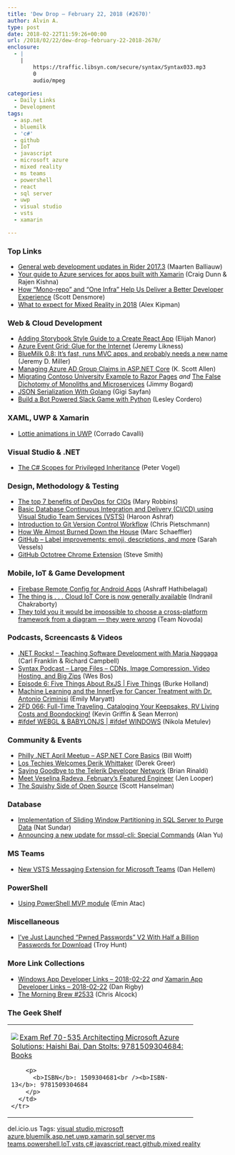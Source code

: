 ```yaml
---
title: 'Dew Drop – February 22, 2018 (#2670)'
author: Alvin A.
type: post
date: 2018-02-22T11:59:26+00:00
url: /2018/02/22/dew-drop-february-22-2018-2670/
enclosure:
  - |
    |
        https://traffic.libsyn.com/secure/syntax/Syntax033.mp3
        0
        audio/mpeg
        
categories:
  - Daily Links
  - Development
tags:
  - asp.net
  - bluemilk
  - 'c#'
  - github
  - IoT
  - javascript
  - microsoft azure
  - mixed reality
  - ms teams
  - powershell
  - react
  - sql server
  - uwp
  - visual studio
  - vsts
  - xamarin

---
```

### <a name="top"></a>Top Links

  * <a href="https://blog.jetbrains.com/dotnet/2018/02/21/general-web-development-updates-rider-2017-3/" target="_blank">General web development updates in Rider 2017.3</a> (Maarten Balliauw)
  * <a href="https://blogs.msdn.microsoft.com/visualstudio/2018/02/21/your-guide-to-azure-services-for-apps-built-with-xamarin/" target="_blank">Your guide to Azure services for apps built with Xamarin</a> (Craig Dunn & Rajen Kishna)
  * <a href="https://blogs.msdn.microsoft.com/vsappcenter/how-mono-repo-and-one-infra-help-us-deliver-a-better-developer-experience/" target="_blank">How “Mono-repo” and “One Infra” Help Us Deliver a Better Developer Experience</a> (Scott Densmore)
  * <a href="https://www.linkedin.com/pulse/what-expect-mixed-reality-2018-alex-kipman/" target="_blank">What to expect for Mixed Reality in 2018</a> (Alex Kipman)



### <a name="web"></a>Web & Cloud Development

  * <a href="http://elijahmanor.com/cra-storybook/" target="_blank">Adding Storybook Style Guide to a Create React App</a> (Elijah Manor)
  * <a href="https://blog.jeremylikness.com/azure-event-grid-glue-for-the-internet-e770d94cc29?source=rss----f5c09f3c73f4---4" target="_blank">Azure Event Grid: Glue for the Internet</a> (Jeremy Likness)
  * <a href="https://jeremydmiller.com/2018/02/21/bluemilk-0-8-its-fast-runs-mvc-apps-and-probably-needs-a-new-name/" target="_blank">BlueMilk 0.8: It’s fast, runs MVC apps, and probably needs a new name</a> (Jeremy D. Miller)
  * <a href="http://odetocode.com/blogs/scott/archive/2018/02/21/managing-azure-ad-group-claims-in-asp-net-core.aspx" target="_blank">Managing Azure AD Group Claims in ASP.NET Core</a> (K. Scott Allen)
  * <a href="http://feedproxy.google.com/~r/LosTechies/~3/j-mwNbTDThA/" target="_blank">Migrating Contoso University Example to Razor Pages</a> _and_ <a href="http://feedproxy.google.com/~r/LosTechies/~3/BayP5yixnhI/" target="_blank">The False Dichotomy of Monoliths and Microservices</a> (Jimmy Bogard)
  * <a href="https://code.tutsplus.com/tutorials/json-serialization-with-golang--cms-30209" target="_blank">JSON Serialization With Golang</a> (Gigi Sayfan)
  * <a href="https://twilioinc.wpengine.com/2018/02/build-python-slack-bot.html" target="_blank">Build a Bot Powered Slack Game with Python</a> (Lesley Cordero)



### <a name="silverlight"></a>XAML, UWP & Xamarin

  * <a href="http://codeworks.it/blog/?p=573" target="_blank">Lottie animations in UWP</a> (Corrado Cavalli)



### <a name="dotnet"></a>Visual Studio & .NET

  * <a href="https://visualstudiomagazine.com/blogs/tool-tracker/2018/02/csharp-scopes-for-privileged-inheritance.aspx" target="_blank">The C# Scopes for Privileged Inheritance</a> (Peter Vogel)



### <a name="design"></a>Design, Methodology & Testing

  * <a href="https://www.red-gate.com/blog/database-devops/top-7-benefits-of-devops-cios" target="_blank">The top 7 benefits of DevOps for CIOs</a> (Mary Robbins)
  * <a href="http://feedproxy.google.com/~r/MSSQLTips-LatestSqlServerTips/~3/67Hwl_qdJ58/tip.asp" target="_blank">Basic Database Continuous Integration and Delivery (CI/CD) using Visual Studio Team Services (VSTS)</a> (Haroon Ashraf)
  * <a href="https://buildazure.com/2018/02/21/introduction-to-git-version-control-workflow/" target="_blank">Introduction to Git Version Control Workflow</a> (Chris Pietschmann)
  * <a href="https://www.7pace.com/blog/we-failed" target="_blank">How We Almost Burned Down the House</a> (Marc Schaeffler)
  * <a href="https://github.com/blog/2505-label-improvements-emoji-descriptions-and-more" target="_blank">GitHub &#8211; Label improvements: emoji, descriptions, and more</a> (Sarah Vessels)
  * <a href="https://ardalis.com/github-octotree-chrome-extension" target="_blank">GitHub Octotree Chrome Extension</a> (Steve Smith)



### <a name="mobile"></a>Mobile, IoT & Game Development

  * <a href="https://code.tutsplus.com/tutorials/firebase-remote-config-for-android-apps--cms-30557" target="_blank">Firebase Remote Config for Android Apps</a> (Ashraff Hathibelagal)
  * <a href="http://feedproxy.google.com/~r/ClPlBl/~3/jdb-yCw4jMg/the-thing-is-Cloud-IoT-Core-is-now-generally-available.html" target="_blank">The thing is . . . Cloud IoT Core is now generally available</a> (Indranil Chakraborty)
  * <a href="https://www.novoda.com/blog/they-told-you-it-would-be-impossible-to-choose-a-cross-platform-framework-from-a-diagram-they-were-wrong/" target="_blank">They told you it would be impossible to choose a cross-platform framework from a diagram — they were wrong</a> (Team Novoda)



### <a name="podcasts"></a>Podcasts, Screencasts & Videos

  * <a href="http://www.dotnetrocks.com/default.aspx?ShowNum=1522" target="_blank">.NET Rocks! &#8211; Teaching Software Development with Maria Naggaga</a> (Carl Franklin & Richard Campbell)
  * <a href="https://traffic.libsyn.com/secure/syntax/Syntax033.mp3" target="_blank">Syntax Podcast &#8211; Large Files &#8211; CDNs, Image Compression, Video Hosting, and Big Zips</a> (Wes Bos)
  * <a href="https://channel9.msdn.com/Shows/5-Things/Episode-6-Five-Things-About-RxJS?WT.mc_id=DX_MVP4025064" target="_blank">Episode 6: Five Things About RxJS | Five Things</a> (Burke Holland)
  * <a href="https://www.microsoft.com/en-us/research/blog/machine-learning-and-the-innereye-for-cancer-treatment-with-dr-antonio-criminisi/" target="_blank">Machine Learning and the InnerEye for Cancer Treatment with Dr. Antonio Criminisi</a> (Emily Maryatt)
  * <a href="https://2frugaldudes.com/2fd-066-full-time-traveling-cataloging-your-keepsakes-rv-living-costs-and-boondocking/" target="_blank">2FD 066: Full-Time Traveling, Cataloging Your Keepsakes, RV Living Costs and Boondocking!</a> (Kevin Griffin & Sean Merron)
  * <a href="https://channel9.msdn.com/Shows/ifdefWINDOWS/ifdef-WEBGL--BABYLONJS?WT.mc_id=DX_MVP4025064" target="_blank">#ifdef WEBGL & BABYLONJS | #ifdef WINDOWS</a> (Nikola Metulev)



### <a name="events"></a>Community & Events

  * <a href="https://www.meetup.com/Philly-NET/events/248039822/" target="_blank">Philly .NET April Meetup &#8211; ASP.NET Core Basics</a> (Bill Wolff)
  * <a href="http://feedproxy.google.com/~r/LosTechies/~3/sLLPT7yRsZ4/" target="_blank">Los Techies Welcomes Derik Whittaker</a> (Derek Greer)
  * <a href="https://developer.telerik.com/announcements/saying-goodbye-to-the-telerik-developer-network/" target="_blank">Saying Goodbye to the Telerik Developer Network</a> (Brian Rinaldi)
  * <a href="https://www.nativescript.org/blog/meet-veselina-radeva-februarys-featured-engineer" target="_blank">Meet Veselina Radeva, February&#8217;s Featured Engineer</a> (Jen Looper)
  * <a href="http://feeds.hanselman.com/~/527860891/0/scotthanselman~The-Squishy-Side-of-Open-Source.aspx" target="_blank">The Squishy Side of Open Source</a> (Scott Hanselman)



### <a name="sql"></a>Database

  * <a href="http://feedproxy.google.com/~r/MSSQLTips-LatestSqlServerTips/~3/COYnlwropD0/tip.asp" target="_blank">Implementation of Sliding Window Partitioning in SQL Server to Purge Data</a> (Nat Sundar)
  * <a href="https://blogs.technet.microsoft.com/dataplatforminsider/2018/02/21/announcing-a-new-update-for-mssql-cli-special-commands/" target="_blank">Announcing a new update for mssql-cli: Special Commands</a> (Alan Yu)



### MS Teams<a name="sp"></a>

  * <a href="https://blogs.msdn.microsoft.com/devops/2018/02/21/new-vsts-messaging-extension-for-microsoft-teams/" target="_blank">New VSTS Messaging Extension for Microsoft Teams</a> (Dan Hellem)



### <a name="ps"></a>PowerShell

  * <a href="https://p0w3rsh3ll.wordpress.com/2018/02/21/using-powershell-mvp-module/" target="_blank">Using PowerShell MVP module</a> (Emin Atac)



### <a name="misc"></a>Miscellaneous

  * <a href="http://feedproxy.google.com/~r/TroyHunt/~3/CT5s0SXTUIE/" target="_blank">I&#8217;ve Just Launched &#8220;Pwned Passwords&#8221; V2 With Half a Billion Passwords for Download</a> (Troy Hunt)



### <a name="links"></a>More Link Collections

  * <a href="https://www.windowsappdev.com/2018/02/windows-app-developer-links-2018-02-22/" target="_blank">Windows App Developer Links &#8211; 2018-02-22</a> _and_ <a href="https://www.allaboutxamarin.com/2018/02/xamarin-app-developer-links-2018-02-22/" target="_blank">Xamarin App Developer Links &#8211; 2018-02-22</a> (Dan Rigby)
  * <a href="http://feedproxy.google.com/~r/ReflectivePerspective/~3/pKIukpfzxSc/" target="_blank">The Morning Brew #2533</a> (Chris Alcock)



### <a name="shelf"></a>The Geek Shelf

<div class="wlWriterEditableSmartContent" id="scid:7dc1bd33-94bd-46fd-a20b-0131235bcd47:475579ff-dce1-4f29-88f3-be5fe9d5cc57" style="margin: 0px; padding: 0px; float: none; display: inline;">
  <table cellspacing="0" cellpadding="2" width="400" border="0" unselectable="on">
    <tr>
      <td valign="top" width="400">
        <p>
          <a title="Exam Ref 70-535 Architecting Microsoft Azure Solutions: Haishi Bai, Dan Stolts: 9781509304684: Books" href="http://www.amazon.com/exec/obidos/ASIN/1509304681/amavin-20"><img data-recalc-dims="1" decoding="async" src="https://i0.wp.com/images-na.ssl-images-amazon.com/images/I/51FdjqYAY4L._AC_US218_.jpg?w=660&#038;ssl=1" border="0" align="left" style="float:left" />Exam Ref 70-535 Architecting Microsoft Azure Solutions: Haishi Bai, Dan Stolts: 9781509304684: Books</a>
        </p>
        
        <p>
          <b>ISBN</b>: 1509304681<br /><b>ISBN-13</b>: 9781509304684
        </p>
      </td>
    </tr>
  </table>
</div>



<div class="wlWriterEditableSmartContent" id="scid:77ECF5F8-D252-44F5-B4EB-D463C5396A79:07c13ee1-e803-4278-ad03-9186c1f332fa" style="margin: 0px; padding: 0px; float: none; display: inline;">
  del.icio.us Tags: <a href="http://del.icio.us/popular/visual+studio" rel="tag">visual studio</a>,<a href="http://del.icio.us/popular/microsoft+azure" rel="tag">microsoft azure</a>,<a href="http://del.icio.us/popular/bluemilk" rel="tag">bluemilk</a>,<a href="http://del.icio.us/popular/asp.net" rel="tag">asp.net</a>,<a href="http://del.icio.us/popular/uwp" rel="tag">uwp</a>,<a href="http://del.icio.us/popular/xamarin" rel="tag">xamarin</a>,<a href="http://del.icio.us/popular/sql+server" rel="tag">sql server</a>,<a href="http://del.icio.us/popular/ms+teams" rel="tag">ms teams</a>,<a href="http://del.icio.us/popular/powershell" rel="tag">powershell</a>,<a href="http://del.icio.us/popular/IoT" rel="tag">IoT</a>,<a href="http://del.icio.us/popular/vsts" rel="tag">vsts</a>,<a href="http://del.icio.us/popular/c%23" rel="tag">c#</a>,<a href="http://del.icio.us/popular/javascript" rel="tag">javascript</a>,<a href="http://del.icio.us/popular/react" rel="tag">react</a>,<a href="http://del.icio.us/popular/github" rel="tag">github</a>,<a href="http://del.icio.us/popular/mixed+reality" rel="tag">mixed reality</a>
</div>
